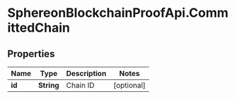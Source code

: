 # SphereonBlockchainProofApi.CommittedChain

## Properties
Name | Type | Description | Notes
------------ | ------------- | ------------- | -------------
**id** | **String** | Chain ID | [optional] 


